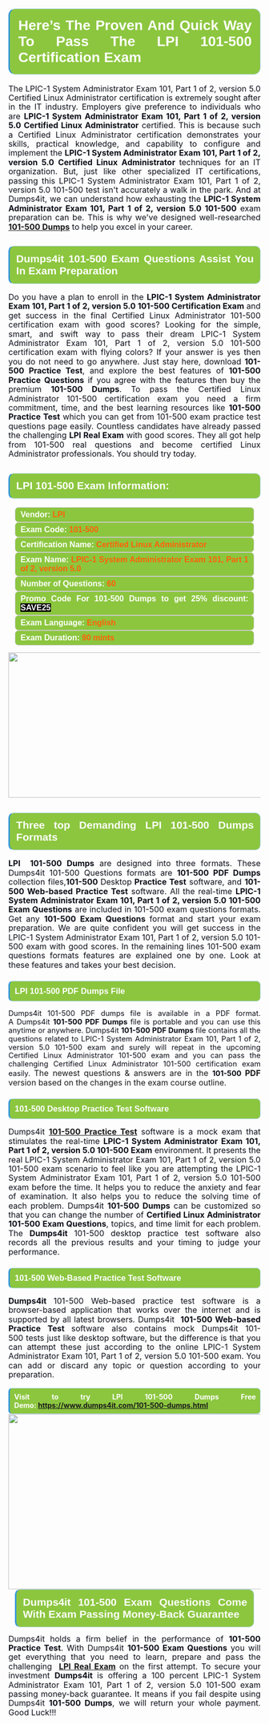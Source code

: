 
<h1 style="text-align: justify;"><span style="font-family:Arial,Helvetica,sans-serif;"><strong><span style="display: block; color: #FFFFFF; background: #8cc63f; border: 0.5px solid #AED6F1; border-left: 3px solid #3498DB; padding: .6em; border-radius: 0.5em;">Here’s The Proven And Quick Way To Pass The LPI 101-500 Certification Exam </span></strong></span></h1>

<p style="margin: 0in 0.0001pt; text-align: justify;"><span style="font-size:12pt"><span style="line-height:115%"><span new="" roman="" style="font-family:" times=""><span style="color:#0e101a">The LPIC-1 System Administrator Exam 101, Part 1 of 2, version 5.0 Certified Linux Administrator certification is extremely sought after in the IT industry. Employers give preference to individuals who are <strong>LPIC-1 System Administrator Exam 101, Part 1 of 2, version 5.0 Certified Linux Administrator</strong> certified. This is because such a Certified Linux Administrator certification demonstrates your skills, practical knowledge, and capability to configure and implement the <strong>LPIC-1 System Administrator Exam 101, Part 1 of 2, version 5.0 Certified Linux Administrator </strong>techniques for an IT organization. But, just like other specialized IT certifications, passing this LPIC-1 System Administrator Exam 101, Part 1 of 2, version 5.0 101-500 test isn't accurately a walk in the park. And at Dumps4it, we can understand how exhausting the <strong>LPIC-1 System Administrator Exam 101, Part 1 of 2, version 5.0 101-500</strong> exam preparation can be. This is why we've designed well-researched <strong><a href="https://www.dumps4it.com/101-500-dumps.html">101-500 Dumps</a></strong> to help you excel in your career.</span></span></span></span></p>

<h2 style="text-align: justify;"><span style="font-family:Arial,Helvetica,sans-serif;"><strong><span style="display: block; color: #FFFFFF; background: #8cc63f; border: 0.5px solid #AED6F1; border-left: 3px solid #3498DB; padding: .6em; border-radius: 0.5em;">Dumps4it 101-500 Exam Questions Assist You In Exam Preparation</span></strong></span></h2>

<p style="text-align: justify;"><span style="font-size:12pt"><span style="line-height:115%"><span new="" roman="" style="font-family:" times=""><span style="color:#0e101a">Do you have a plan to enroll in the <b>LPIC-1 System Administrator Exam 101, Part 1 of 2, version 5.0 101-500 Certification Exam</b> and get success in the final Certified Linux Administrator 101-500 certification exam with good scores? Looking for the simple, smart, and swift way to pass their dream LPIC-1 System Administrator Exam 101, Part 1 of 2, version 5.0 101-500 certification exam with flying colors? If your answer is yes then you do not need to go anywhere. Just stay here, download <b>101-500 Practice Test</b>, and explore the best features of <b>101-500 Practice Questions</b> if you agree with the features then buy the premium <b>101-500 Dumps</b>. To pass the Certified Linux Administrator 101-500 certification exam you need a firm commitment, time, and the best learning resources like <b>101-500 Practice Test</b> which you can get from 101-500 exam practice test questions page easily. Countless candidates have already passed the challenging <b>LPI Real Exam</b> with good scores. They all got help from 101-500 real questions and become certified Linux Administrator professionals. You should try today.</span></span></span></span><span style="font-size:11pt"><span style="line-height:normal"><span sans-serif="" style="font-family:Calibri,"><span style="font-size:12.0pt"><span style="color:#0e101a"><span style="font-size:12pt"><span new="" roman="" style="font-family:" times=""><span calibri="" style="font-family:"><span style="color:#0e101a"><span style="font-size:14px;"> </span></span></span></span></span></span></span></span></span></span></p>

<h2 style="text-align: justify;"><span style="font-family:Arial,Helvetica,sans-serif;"><strong><span style="display: block; color: #FFFFFF; background: #8cc63f; border: 0.5px solid #AED6F1; border-left: 3px solid #3498DB; padding: .6em; border-radius: 0.5em;">LPI 101-500 Exam Information:</span></strong></span></h2>

<div style="margin: 0cm 10pt; background: rgb(140, 198, 63); border: 1px solid rgb(204, 204, 204); padding: 5px 10px; border-radius: 0.5em; text-align: justify;"><span style="font-family:Arial,Helvetica,sans-serif;"><span style="font-size: 11pt;"><span style="line-height: normal;"><strong><span style="font-size: 12.0pt;"><span style="color: #FFFFFF;">Vendor:</span> <span style="color: #FF6106;">LPI</span></span></strong></span></span></span></div>

<div style="margin: 0cm 10pt; background: rgb(140, 198, 63); border: 1px solid rgb(204, 204, 204); padding: 5px 10px; border-radius: 0.5em; text-align: justify;"><span style="font-family:Arial,Helvetica,sans-serif;"><span style="font-size: 11pt;"><span style="line-height: normal;"><strong><span style="font-size: 12.0pt;"><span style="color: #FFFFFF;">Exam Code:</span> <span style="color: #FF6106;">101-500</span></span></strong></span></span></span></div>

<div style="margin: 0cm 10pt; background: rgb(140, 198, 63); border: 1px solid rgb(204, 204, 204); padding: 5px 10px; border-radius: 0.5em; text-align: justify;"><span style="font-family:Arial,Helvetica,sans-serif;"><span style="font-size: 11pt;"><span style="line-height: normal;"><strong><span style="font-size: 12.0pt;"><span style="color: #FFFFFF;">Certification Name:</span> <span style="color: #FF6106;">Certified Linux Administrator</span></span></strong></span></span></span></div>

<div style="margin: 0cm 10pt; background: rgb(140, 198, 63); border: 1px solid rgb(204, 204, 204); padding: 5px 10px; border-radius: 0.5em; text-align: justify;"><span style="font-family:Arial,Helvetica,sans-serif;"><span style="font-size: 11pt;"><span style="line-height: normal;"><strong><span style="font-size: 12.0pt;"><span style="color: #FFFFFF;">Exam Name:</span> <span style="color: #FF6106;">LPIC-1 System Administrator Exam 101, Part 1 of 2, version 5.0</span></span></strong></span></span></span></div>

<div style="margin: 0cm 10pt; background: rgb(140, 198, 63); border: 1px solid rgb(204, 204, 204); padding: 5px 10px; border-radius: 0.5em; text-align: justify;"><span style="font-family:Arial,Helvetica,sans-serif;"><span style="font-size: 11pt;"><span style="line-height: normal;"><strong><span style="font-size: 12.0pt;"><span style="color: #FFFFFF;">Number of Questions: </span><span style="color: #FF6106;">60</span></span></strong></span></span></span></div>

<div style="margin: 0cm 10pt; background: rgb(140, 198, 63); border: 1px solid rgb(204, 204, 204); padding: 5px 10px; border-radius: 0.5em; text-align: justify;"><span style="font-family:Arial,Helvetica,sans-serif;"><span style="font-size: 11pt;"><span style="line-height: normal;"><strong><span style="font-size: 12.0pt;"><span style="color: #FFFFFF;">Promo Code For 101-500 Dumps to get 25% discount: </span><span style="color:#FFFFFF;"><span style="background-color:#000000;">SAVE25</span></span></span></strong></span></span></span></div>

<div style="margin: 0cm 10pt; background: rgb(140, 198, 63); border: 1px solid rgb(204, 204, 204); padding: 5px 10px; border-radius: 0.5em; text-align: justify;"><span style="font-family:Arial,Helvetica,sans-serif;"><span style="font-size: 11pt;"><span style="line-height: normal;"><strong><span style="font-size: 12.0pt;"><span style="color: #FFFFFF;">Exam Language:</span> <span style="color: #FF6106;">English</span></span></strong></span></span></span></div>

<div style="margin: 0cm 10pt; background: rgb(140, 198, 63); border: 1px solid rgb(204, 204, 204); padding: 5px 10px; border-radius: 0.5em; text-align: justify;"><span style="font-family:Arial,Helvetica,sans-serif;"><span style="font-size: 11pt;"><span style="line-height: normal;"><strong><span style="font-size: 12.0pt;"><span style="color: #FFFFFF;">Exam Duration: </span><span style="color: #FF6106;">90 mints</span></span></strong></span></span></span></div>

<p style="text-align: center;"><a href="https://www.dumps4it.com/101-500-dumps.html"><img src="https://i.imgur.com/tHvwmqt.jpg" style="height: 290px; width: 700px;" /></a></p>

<h2 style="text-align: justify;"><span style="font-family:Arial,Helvetica,sans-serif;"><strong><span style="display: block; color: #FFFFFF; background: #8cc63f; border: 0.5px solid #AED6F1; border-left: 3px solid #3498DB; padding: .6em; border-radius: 0.5em;">Three top Demanding LPI 101-500 Dumps Formats</span></strong></span></h2>

<p style="text-align:justify; margin-right:0in; margin-left:0in"><span style="font-size:12pt"><span style="line-height:115%"><span new="" roman="" style="font-family:" times=""><b><span style="color:#0e101a">LPI  101-500 Dumps</span></b><span style="color:#0e101a"> are designed into three formats. These Dumps4it 101-500 Questions formats are <b>101-500 PDF Dumps </b>collection files,<b>101-500 </b>Desktop<b> Practice Test</b> software, and <b>101-500 Web-based Practice Test</b> software. All the real-time <b>LPIC-1 System Administrator Exam 101, Part 1 of 2, version 5.0 101-500 Exam Questions</b> are included in 101-500 exam questions formats. Get any <b>101-500 Exam Questions </b>format and start your exam preparation. We are quite confident you will get success in the LPIC-1 System Administrator Exam 101, Part 1 of 2, version 5.0 101-500 exam with good scores. In the remaining lines 101-500 exam questions formats features are explained one by one. Look at these features and takes your best decision.</span></span></span></span></p>

<h3 style="text-align: justify;"><span style="font-family:Arial,Helvetica,sans-serif;"><strong><span style="display: block; color: #FFFFFF; background: #8cc63f; border: 0.5px solid #AED6F1; border-left: 3px solid #3498DB; padding: .6em; border-radius: 0.5em;">LPI 101-500 PDF Dumps File</span></strong></span></h3>

<p style="text-align: justify;"><span style="font-size:11pt"><span style="line-height:115%"><span sans-serif="" style="font-family:Calibri,"><span new="" roman="" style="font-family:" times=""><span style="color:#0e101a">Dumps4it 101-500 PDF dumps file </span></span><span new="" roman="" style="font-family:" times=""><span style="color:#0e101a">is available in a PDF format. A Dumps4it <b>101-500 PDF Dumps </b>file is portable and you can use this anytime or anywhere. Dumps4it <b>101-500 PDF Dumps </b>file contains all the questions related to LPIC-1 System Administrator Exam 101, Part 1 of 2, version 5.0 101-500 exam and surely will repeat in the upcoming Certified Linux Administrator 101-500 exam and you can pass the challenging Certified Linux Administrator 101-500 certification exam easily. </span></span><span style="font-size:12.0pt"><span style="line-height:115%"><span new="" roman="" style="font-family:" times="">The newest questions & answers are in the </span></span></span><b><span new="" roman="" style="font-family:" times=""><span style="color:#0e101a">101-500 </span></span></b><b><span style="font-size:12.0pt"><span style="line-height:115%"><span new="" roman="" style="font-family:" times="">PDF</span></span></span></b><span style="font-size:12.0pt"><span style="line-height:115%"><span new="" roman="" style="font-family:" times=""> version based on the changes in the exam course outline.</span></span></span></span></span></span></p>

<h3 style="text-align: justify;"><span style="font-family:Arial,Helvetica,sans-serif;"><strong><span style="display: block; color: #FFFFFF; background: #8cc63f; border: 0.5px solid #AED6F1; border-left: 3px solid #3498DB; padding: .6em; border-radius: 0.5em;">101-500 Desktop Practice Test Software </span></strong></span></h3>

<p style="margin: 0in 0.0001pt; text-align: justify;"><span style="font-size:12pt"><span style="line-height:115%"><span new="" roman="" style="font-family:" times=""><span style="color:#0e101a">Dumps4it <a href="https://www.dumps4it.com/101-500-dumps.html"><b>101-500 Practice Test</b></a> software is a mock exam that stimulates the real-time <b>LPIC-1 System Administrator Exam 101, Part 1 of 2, version 5.0 101-500 Exam</b> environment. It presents the real LPIC-1 System Administrator Exam 101, Part 1 of 2, version 5.0 101-500 exam scenario to feel like you are attempting the LPIC-1 System Administrator Exam 101, Part 1 of 2, version 5.0 101-500 exam before the time. It helps you to reduce the anxiety and fear of examination. It also helps you to reduce the solving time of each problem. Dumps4it <b>101-500 </b><b>Dumps</b> can be customized so that you can change the number of <b>Certified Linux Administrator 101-500 Exam </b><b>Questions</b>, topics, and time limit for each problem. The <b>Dumps4it</b> 101-500 desktop practice test software also records all the previous results and your timing to judge your performance.</span></span></span></span></p>

<h3 style="text-align: justify;"><span style="font-family:Arial,Helvetica,sans-serif;"><strong><span style="display: block; color: #FFFFFF; background: #8cc63f; border: 0.5px solid #AED6F1; border-left: 3px solid #3498DB; padding: .6em; border-radius: 0.5em;">101-500 Web-Based Practice Test Software </span></strong></span></h3>

<p style="margin: 0in 0.0001pt; text-align: justify;"><span style="font-size:12pt"><span style="line-height:115%"><span new="" roman="" style="font-family:" times=""><b><span style="color:#0e101a">Dumps4it </span></b><span style="color:#0e101a">101-500 Web-based practice test software is a browser-based application that works over the internet and is supported by all latest browsers. Dumps4it  <b>101-500 Web-based Practice Test </b>software </span><span style="color:#0e101a">also contains mock Dumps4it 101-500 tests just like desktop software, but the difference is that you can attempt these just according to the online LPIC-1 System Administrator Exam 101, Part 1 of 2, version 5.0 101-500 exam. You can add or discard any topic or question according to your preparation.</span></span></span></span></p>

<p style="margin: 0in 0.0001pt; text-align: justify;"> </p>

<p style="margin: 0in 0.0001pt; text-align: justify;"><strong><span style="display: block; color: #FFFFFF; background: #8cc63f; border: 0.5px solid #AED6F1; border-left: 3px solid #3498DB; padding: .6em; border-radius: 0.5em;">Visit to try LPI 101-500 Dumps Free Demo: <a href="https://www.dumps4it.com/101-500-dumps.html">https://www.dumps4it.com/101-500-dumps.html</a></span></strong></p>

<p style="margin: 0in 0.0001pt; text-align: center;"><a href="https://www.dumps4it.com/101-500-dumps.html" target="_blank"><img src="https://i.imgur.com/6NxvPHs.jpg" style="width: 700px; height: 350px;" /></a></p>

<h2 style="margin: 0in 10pt; text-align: justify;"><span style="font-family:Arial,Helvetica,sans-serif;"><strong><span style="display: block; color: #FFFFFF; background: #8cc63f; border: 0.5px solid #AED6F1; border-left: 3px solid #3498DB; padding: .6em; border-radius: 0.5em;">Dumps4it 101-500 Exam Questions Come With Exam Passing Money-Back Guarantee</span></strong></span></h2>

<p style="text-align: justify;"><span style="font-size:12pt"><span style="line-height:115%"><span new="" roman="" style="font-family:" times=""><span style="color:#0e101a">Dumps4it holds a firm belief in the performance of <b> 101-500 Practice Test</b>. With Dumps4it <b>101-500 Exam Questions</b> you will get everything that you need to learn, prepare and pass the challenging <b> </b><a href="https://www.dumps4it.com/lpi-real-exams.html"><b>LPI Real Exam</b></a> on the first attempt. To secure your investment <b>Dumps4it </b>is offering a 100 percent LPIC-1 System Administrator Exam 101, Part 1 of 2, version 5.0 101-500 exam passing money-back guarantee. It means if you fail despite using Dumps4it <b>101-500 Dumps</b>, we will return your whole payment. Good Luck!!!</span></span></span></span></p>

<h3 style="text-align: justify;"> </h3>
<gdiv></gdiv><gdiv></gdiv><gdiv></gdiv><gdiv></gdiv><gdiv></gdiv><gdiv></gdiv><gdiv></gdiv><gdiv></gdiv><gdiv></gdiv><gdiv></gdiv><gdiv></gdiv><gdiv></gdiv><gdiv></gdiv><gdiv></gdiv><gdiv></gdiv><gdiv></gdiv><gdiv></gdiv><gdiv></gdiv><gdiv></gdiv><gdiv></gdiv><gdiv></gdiv><gdiv></gdiv><gdiv></gdiv><gdiv></gdiv><gdiv></gdiv><gdiv></gdiv><gdiv></gdiv><gdiv></gdiv><gdiv></gdiv><gdiv></gdiv>
